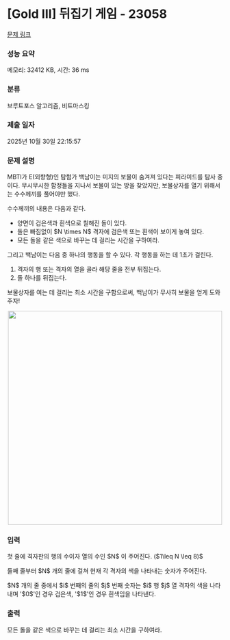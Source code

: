 # [Gold III] 뒤집기 게임 - 23058 

[문제 링크](https://www.acmicpc.net/problem/23058) 

### 성능 요약

메모리: 32412 KB, 시간: 36 ms

### 분류

브루트포스 알고리즘, 비트마스킹

### 제출 일자

2025년 10월 30일 22:15:57

### 문제 설명

<p>MBTI가 E(외향형)인 탐험가 백남이는 미지의 보물이 숨겨져 있다는 피라미드를 탐사 중이다. 무시무시한 함정들을 지나서 보물이 있는 방을 찾았지만, 보물상자를 열기 위해서는 수수께끼를 풀어야만 했다.</p>

<p>수수께끼의 내용은 다음과 같다.</p>

<ul>
	<li>양면이 검은색과 흰색으로 칠해진 돌이 있다.</li>
	<li>돌은 빠짐없이 $N \times N$ 격자에 검은색 또는 흰색이 보이게 놓여 있다.</li>
	<li>모든 돌을 같은 색으로 바꾸는 데 걸리는 시간을 구하여라.</li>
</ul>

<p>그리고 백남이는 다음 중 하나의 행동을 할 수 있다. 각 행동을 하는 데 1초가 걸린다.</p>

<ol>
	<li>격자의 행 또는 격자의 열을 골라 해당 줄을 전부 뒤집는다.</li>
	<li>돌 하나를 뒤집는다.</li>
</ol>

<p>보물상자를 여는 데 걸리는 최소 시간을 구함으로써, 백남이가 무사히 보물을 얻게 도와주자!</p>

<p style="text-align: center;"><img alt="" src="https://upload.acmicpc.net/c319c784-0944-490c-917a-4f821c656fd4/-/preview/" style="height: 500px; width: 500px;"><br>
 </p>

### 입력 

 <p>첫 줄에 격자판의 행의 수이자 열의 수인 $N$ 이 주어진다. ($1\leq N \leq 8)$</p>

<p>둘째 줄부터 $N$ 개의 줄에 걸쳐 현재 각 격자의 색을 나타내는 숫자가 주어진다.</p>

<p>$N$ 개의 줄 중에서 $i$ 번째의 줄의 $j$ 번째 숫자는 $i$ 행 $j$ 열 격자의 색을 나타내며 '$0$'인 경우 검은색, '$1$'인 경우 흰색임을 나타낸다.</p>

### 출력 

 <p>모든 돌을 같은 색으로 바꾸는 데 걸리는 최소 시간을 구하여라.</p>

